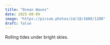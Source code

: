 ```yaml
---
title: "Ocean Waves"
date: 2025-08-09
image: "https://picsum.photos/id/18/1600/1200"
draft: false
---
```


Rolling tides under bright skies.
